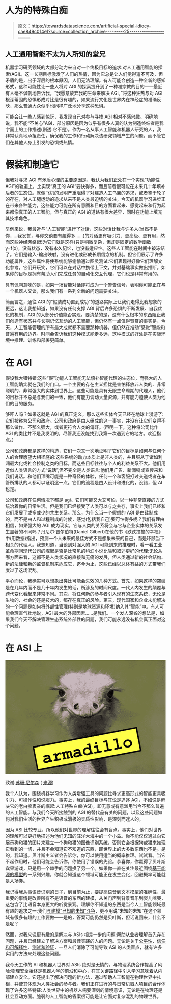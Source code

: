 # 人为的特殊白痴

> 原文：<https://towardsdatascience.com/artificial-special-idiocy-cae849c014e1?source=collection_archive---------25----------------------->

## 人工通用智能不太为人所知的堂兄

机器学习研究领域的大部分动力来自对一个终极目标的追求:对人工通用智能的探索(AGI)。这一长期目标激发了人们的热情，因为它总是让人们觉得遥不可及，但矛盾的是，出于深层的根本原因，人们无法理解。有人可能会创造一种全新的感知形式，这种可能性让一些人将对 AGI 的探索提升到了一种准宗教的目的——最近有人毫不讽刺地告诉我，“我愿意放弃我的生命来解决 AGI。”将这种狂热与对 AGI 根深蒂固的恐惧形成对比是很有趣的，如果流行文化是世界内在神经症的准确反映，那么普通大众似乎也同样广泛地分享这种恐惧。

可能会让一些人感到惊讶，我发现自己对参与寻找 AGI 相对不感兴趣。明确地说，我不能“不关心”AGI，部分原因是因为似乎有很多人真的认为制造终结者是我字面上的工作描述(剧透:它不是)。作为一名从事人工智能和机器人研究的人，我非常认真地承担责任，确保我的工作和行动解决该研究领域产生的问题，而不管它们在其他人身上引发的恐惧或热情。

# 假装和制造它

但我对寻求 AGI 有矛盾心理的主要原因是，我认为我们正处在一个实现“功能性 AGI”的轨道上，比实现“真正的 AGI”要快得多，而且前者很可能在未来几十年填补后者的生态位。就像飞机的发明严重阻碍了对建造人工鸟翼的追求，或者鉴于轮子的存在，对人工腿运动的追求从来不是人类最迫切的关注，今天的机器学习进步正在带来各种能力，这些能力可能在所有意图和目的方面看起来、感觉起来和行为起来都像真正的人工智能，但与真正的 AGI 的道路有很大差异，同时在功能上填充其技术角色。

举例来说，我最近与“人工智能”进行了[对话](https://ai.googleblog.com/2020/01/towards-conversational-agent-that-can.html)，这些对话比我与许多人(当然不是你……我发誓，与你交谈要有趣得多……)的对话更有吸引力、更高级、更有用，然而这些神经网络(因为它们就是这样)只是稍微复杂，但却是固定的数学函数 y=f(x)，没有状态，没有永久记忆，也没有适应性。这些人工智能在时间中被冻结了。它们是输入-输出映射，没有进化或形成长期信念的机制。但它们展示了许多功能属性，这些属性将使系统能够偷偷通过图灵测试:它们表现得好像它们理解文化参考，它们开玩笑，它们可以在对话中携带上下文，并对基础事实做出推断。如果你的目标是拥有帮助人们完成任务的自动化交互代理，它们也是非常有用的。

具有讽刺意味的是，如果一场智能对话即将成为一个警告信号，表明你可能正在与一个机器人交谈，那么我们有一系列全新的问题需要关注。

简而言之，通往 AGI 的“假装成功直到成功”的道路实际上让我们走得比我想象的更远，这让我想知道，如果没有任何支撑 AGI 背后许多恐惧的不断发展、自我优化的机制，AGI 的大部分价值能否实现。要清楚的是，没有什么根本的东西阻止我们创造有状态并与长期记忆互动的人工智能，但仍然有一点值得赞赏的事实是，今天，人工智能管理的所有最大成就都不需要那种机器，但仍然在推动“感觉”智能和普遍有用的边界。时间会告诉我们这种模式能走多远，这种模式的好处是在实际环境中推理、训练和部署更简单。

# 在 AGI

假设我大错特错:这些“假”功能人工智能无法填补智能代理的生态位，而强大的人工智能确实就在我们的门口。一个主要的存在主义担忧是害怕释放非人类的、非常聪明的、非常强大的实体到世界上。这些可能是具有无限生命周期的代理人，他们的目标并不总是与我们的一致，他们有能力调动大量资源，并有能力迫使人类为他们的目的服务。

够吓人吗？如果这就是 AGI 的真正定义，那么这些实体今天已经在地球上漫游了:它们被称为公司和政府。公司和政府是由人组成的这一事实，并没有让它们变得不那么做作、不那么强大，或者更符合人类的偏好。(声明一下，这种将公司比作 AGI 的类比并不是我发明的，尽管我还没能找到我第一次遇到它的地方。欢迎指点。)

公司和政府都是这样的构造，它们一次又一次地证明了它们的目标是如何与任何个人的合理愿望大相径庭的:这些系统的动力本质上是非人类的，并且服从于诸如利润最大化或社会控制之类的目标，而这些目标往往与个人的利益关系不大。他们用近似人类语言的方式“说话”,但不完全是人类语言:他们用广告、新闻稿或宣传来和我们说话。和他们顶嘴可能是一种奇怪的体验，任何一个和客服打过交道或者在车管所排队的人都可以证明这一点。它们的流程是由人设计和进化的，没错，但 AI 也是。

公司和政府在任何情况下都是 agi。它们可能又大又可怕，以一种非常直接的方式统治着你的日常生活。但是我们已经接受了人类可以与之共存，事实上我们已经和它们发展了或多或少的共生关系。那么，为什么当一个假想的 AGI 是由硅制成的，而不是由人和过程制成的时候，感觉(包括我自己)要可怕得多呢？我们有理由相信，如果强大的 AGI 成为现实，它与人类的关系将会与它与企业实体的关系发生显著的不同吗？丹尼尔·吉尔伯特(Daniel Gilbert)在他的书《跌跌撞撞的幸福》中(用数据)指出，预测一个人未来的最佳方式不是想象未来的自己，而是环顾当下相关的代理人。我想知道，当谈到对强大的 AGI 可能到来的推理时，看一看工业革命期间现代公司的崛起是否是比常见的科幻小说比喻和叙述更好的代理:无论从哪方面来看，这都不是人类状况的直接和无痛的发展，但人类通过新的社会结构、新的法律和新的监督机制来适应它，迄今为止，这些已经以总体有益的方式带我们度过了这场混乱。

平心而论，我确实可以想象出类比可能会失效的几种方式。首先，如果这样的突破是在几年内而不是几十年内发生的话，所涉及的时间尺度。一代人内发生的颠覆与跨代变化看起来非常不同。其次，将任何新的参与者引入现有的生态系统，无论是生物的、社会的还是技术的，都存在真正的风险。第三，现代国家和企业未能解决的一个问题是如何将外部性管理(特别是地球资源和环境)纳入其“智能”中。有人可能会理直气壮地说，AGI 最大的外部因素……是我们。一个发人深省的想法是，如果我们今天不解决管理生态系统外部性的问题，我们可能永远没有机会真正面对这个问题。

# 在 ASI 上

![](img/98ac032d9d967cde4e9c0c0dc4ad8c5a.png)

致谢:[苏珊·尼尔森](https://www.flickr.com/photos/infomastern/) ( [来源](https://www.flickr.com/photos/infomastern/27808688304))

我个人认为，围绕机器学习作为人类增强工具的问题比寻求更高形式的智能更具吸引力、可操作性和说服力。事实上，我的最终目标与其说是追逐 AGI，不如说是解决它的老白痴表亲的崛起:人工特殊白痴(ASI)，即无意或有意滥用当今不那么普遍的人工智能。与我们今天所接触到的 AGI 的替代品有关的问题，以及这些问题如何对我们生活的世界产生积极或消极的实质性影响，是深刻而迷人的。

因为 ASI 比较专业，所以他们对世界的理解往往会有盲点。事实上，他们对世界的理解可以更好地描述为他们无知的汪洋大海中的一个小岛。你不能仅仅通过向它展示狗和猫的图片来建立一个狗和猫的图像识别系统，否则它会根据狗或猫来推理它看到的一切，并且不会知道它不知道的东西，即世界上的大多数东西也不是。是的，我知道。贝叶斯主义者会告诉你，你可以使用适当的概率推理。试试看。当它不起作用时，他们可能会告诉你，你使用了错误的先验。恭喜你，你赢得了贝叶斯宾果游戏，只是用一个棘手的问题换了另一个。如果你一直在关注最近围绕[基于能源的模型](https://drive.google.com/file/d/1Hc_NQkbuqUlfx5Fj8HZbFt9HLgsai6Lh/view)的一系列兴趣，你就会知道这个领域可能正在发生变化，回避概率可能就是入场券。

我记得我从事语音识别的日子，到目前为止，要提高语音到文本模型的准确性，最重要的事情是改善所有不是语音的东西的建模，从关门声到背景音乐到婴儿啼哭，这包含了比语音本身更大的听觉景观。理解你不知道的东西是当今人工智能领域最有趣的追求之一:我们[与建模“已知的未知”斗争](https://arxiv.org/abs/2002.02405)，更不用说“未知的未知”在这个领域有很多有趣的工作要做——是的，答案可能仍然是贝叶斯，但话说回来，什么不是呢？

然而，对我来说更有趣的是解决与 ASIs 相差一步的问题:帮助从业者理解首先存在问题，并且已经建立了解决方案和最佳实践的人的问题。无论是关于[公平性](https://developers.google.com/machine-learning/fairness-overview)、[信任和可解释性](https://cloud.google.com/explainable-ai)、[测试和验证](https://developers.google.com/machine-learning/testing-debugging)，一旦人们消除了可能导致 ASI 的人类盲点，就有许多实用的方法来处理这些问题。

我今天工作的 AI 和机器人世界对 ASIs 绝对是无情的。与物理系统合作提高了风险:物理安全始终是机器人学的前沿和中心，在其关键路径中引入学习意味着从内部建立安全。它还提出了解决问题的新方法，通过帮助人工智能在物理世界中扎根，并使其体现为人类社会的参与者。我们正在进行的与[日常机器人项目](https://x.company/projects/everyday-robots)的合作体现了许多这些特征:人类世界中的机器人需要深刻的情境意识，无论是在物理还是社会互动方面。脆弱的人工智能的答案很可能是让它面对复杂混乱的物理世界。